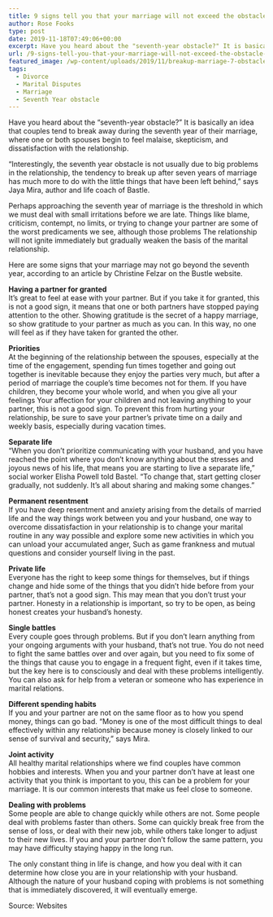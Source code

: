 ```yaml
---
title: 9 signs tell you that your marriage will not exceed the obstacle of the seventh year
author: Rose Fooks
type: post
date: 2019-11-18T07:49:06+00:00
excerpt: Have you heard about the "seventh-year obstacle?" It is basically an idea that couples tend to break away during the seventh year of their marriage
url: /9-signs-tell-you-that-your-marriage-will-not-exceed-the-obstacle-of-the-seventh-year/
featured_image: /wp-content/uploads/2019/11/breakup-marriage-7-obstacles.jpg
tags:
  - Divorce
  - Marital Disputes
  - Marriage
  - Seventh Year obstacle
---
```


Have you heard about the &#8220;seventh-year obstacle?&#8221; It is basically an idea that couples tend to break away during the seventh year of their marriage, where one or both spouses begin to feel malaise, skepticism, and dissatisfaction with the relationship.

&#8220;Interestingly, the seventh year obstacle is not usually due to big problems in the relationship, the tendency to break up after seven years of marriage has much more to do with the little things that have been left behind,&#8221; says Jaya Mira, author and life coach of Bastle.

Perhaps approaching the seventh year of marriage is the threshold in which we must deal with small irritations before we are late. Things like blame, criticism, contempt, no limits, or trying to change your partner are some of the worst predicaments we see, although those problems The relationship will not ignite immediately but gradually weaken the basis of the marital relationship.

Here are some signs that your marriage may not go beyond the seventh year, according to an article by Christine Felzar on the Bustle website.

**Having a partner for granted**  
It&#8217;s great to feel at ease with your partner. But if you take it for granted, this is not a good sign, it means that one or both partners have stopped paying attention to the other. Showing gratitude is the secret of a happy marriage, so show gratitude to your partner as much as you can. In this way, no one will feel as if they have taken for granted the other.

**Priorities**  
At the beginning of the relationship between the spouses, especially at the time of the engagement, spending fun times together and going out together is inevitable because they enjoy the parties very much, but after a period of marriage the couple&#8217;s time becomes not for them. If you have children, they become your whole world, and when you give all your feelings Your affection for your children and not leaving anything to your partner, this is not a good sign. To prevent this from hurting your relationship, be sure to save your partner&#8217;s private time on a daily and weekly basis, especially during vacation times.

**Separate life**  
&#8220;When you don&#8217;t prioritize communicating with your husband, and you have reached the point where you don&#8217;t know anything about the stresses and joyous news of his life, that means you are starting to live a separate life,&#8221; social worker Elisha Powell told Bastel. &#8220;To change that, start getting closer gradually, not suddenly. It&#8217;s all about sharing and making some changes.&#8221;

**Permanent resentment**  
If you have deep resentment and anxiety arising from the details of married life and the way things work between you and your husband, one way to overcome dissatisfaction in your relationship is to change your marital routine in any way possible and explore some new activities in which you can unload your accumulated anger, Such as game frankness and mutual questions and consider yourself living in the past.

**Private life**  
Everyone has the right to keep some things for themselves, but if things change and hide some of the things that you didn&#8217;t hide before from your partner, that&#8217;s not a good sign. This may mean that you don&#8217;t trust your partner. Honesty in a relationship is important, so try to be open, as being honest creates your husband&#8217;s honesty.

**Single battles**  
Every couple goes through problems. But if you don&#8217;t learn anything from your ongoing arguments with your husband, that&#8217;s not true. You do not need to fight the same battles over and over again, but you need to fix some of the things that cause you to engage in a frequent fight, even if it takes time, but the key here is to consciously and deal with these problems intelligently. You can also ask for help from a veteran or someone who has experience in marital relations.

**Different spending habits**  
If you and your partner are not on the same floor as to how you spend money, things can go bad. “Money is one of the most difficult things to deal effectively within any relationship because money is closely linked to our sense of survival and security,” says Mira.

**Joint activity**  
All healthy marital relationships where we find couples have common hobbies and interests. When you and your partner don&#8217;t have at least one activity that you think is important to you, this can be a problem for your marriage. It is our common interests that make us feel close to someone.

**Dealing with problems**  
Some people are able to change quickly while others are not. Some people deal with problems faster than others. Some can quickly break free from the sense of loss, or deal with their new job, while others take longer to adjust to their new lives. If you and your partner don&#8217;t follow the same pattern, you may have difficulty staying happy in the long run.

The only constant thing in life is change, and how you deal with it can determine how close you are in your relationship with your husband. Although the nature of your husband coping with problems is not something that is immediately discovered, it will eventually emerge.

Source: Websites
